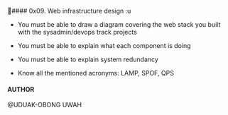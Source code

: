 🧮#### 0x09. Web infrastructure design :u


* You must be able to draw a diagram covering the web stack you built with the sysadmin/devops track projects

* You must be able to explain what each component is doing

* You must be able to explain system redundancy

* Know all the mentioned acronyms: LAMP, SPOF, QPS


#### AUTHOR

@UDUAK-OBONG UWAH
